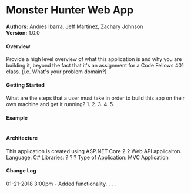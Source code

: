# Monster Hunter Web App

**Authors:** Andres Ibarra, Jeff Martinez, Zachary Johnson </br>
**Version:** 1.0.0 

#### Overview
Provide a high level overview of what this application is and why you are building it, beyond the fact that it's an assignment for a Code Fellows 401 class. (i.e. What's your problem domain?)

#### Getting Started
What are the steps that a user must take in order to build this app on their own machine and get it running?
1.
2.
3.
4.
5.


#### Example
```

```

#### Architecture
This application is created using ASP.NET Core 2.2 Web API applicaiton. 
Language: C# 
Libraries: ? ? ?
Type of Application: MVC Application


#### Change Log
01-21-2018 3:00pm - Added functionality. . . .
